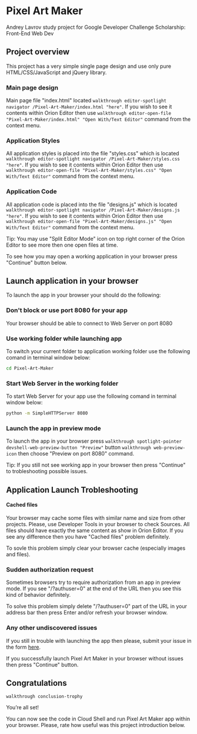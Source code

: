 # Pixel Art Maker

Andrey Lavrov study project for Google Developer Challenge Scholarship: Front-End Web Dev

## Project overview
This project has a very simple single page design and use only pure HTML/CSS/JavaScript and jQuery library.

### Main page design

Main page file "index.html" located `walkthrough editor-spotlight navigator /Pixel-Art-Maker/index.html "here"`.
If you wish to see it contents within Orion Editor then use `walkthrough editor-open-file "Pixel-Art-Maker/index.html" "Open With/Text Editor"` command from the context menu.

### Application Styles

All application styles is placed into the file "styles.css" which is located `walkthrough editor-spotlight navigator /Pixel-Art-Maker/styles.css "here"`.
If you wish to see it contents within Orion Editor then use `walkthrough editor-open-file "Pixel-Art-Maker/styles.css" "Open With/Text Editor"` command from the context menu.

### Application Code

All application code is placed into the file "designs.js" which is located `walkthrough editor-spotlight navigator /Pixel-Art-Maker/designs.js "here"`.
If you wish to see it contents within Orion Editor then use `walkthrough editor-open-file "Pixel-Art-Maker/designs.js" "Open With/Text Editor"` command from the context menu.

Tip: You may use "Split Editor Mode" icon on top right corner of the Orion Editor to see more then one open files at time.

To see how you may open a working application in your browser press "Continue" button below.

## Launch application in your browser

To launch the app in your browser your should do the following:

### Don't block or use port 8080 for your app

Your browser should be able to connect to Web Server on port 8080

### Use working folder while launching app

To switch your current folder to application working folder use the following comand in terminal window below:

```bash
cd Pixel-Art-Maker
```
### Start Web Server in the working folder

To start Web Server for your app use the following comand in terminal window below:

```bash
python -m SimpleHTTPServer 8080
```

### Launch the app in preview mode

To launch the app in your browser press `walkthrough spotlight-pointer devshell-web-preview-button "Preview"` button `walkthrough web-preview-icon` then choose "Preview on port 8080" command.

Tip: If you still not see working app in your browser then press "Continue" to trobleshooting possible issues.

## Application Launch Trobleshooting 

#### Cached files

Your browser may cache some files with similar name and size from other projects.
Please, use Developer Tools in your browser to check Sources. All files should have exactly the same content as show in Orion Editor.
If you see any difference then you have "Cached files" problem definitely.

To sovle this problem simply clear your browser cache (especially images and files).

### Sudden authorization request

Sometimes browsers try to require authorization from an app in preview mode.
If you see "/?authuser=0" at the end of the URL then you see this kind of behavior definitely.

To solve this problem simply delete "/?authuser=0" part of the URL in your address bar then press Enter and/or refresh your browser window.

### Any other undiscovered issues

If you still in trouble with launching the app then please, submit your issue in the form [here](https://docs.google.com/forms/d/e/1FAIpQLSc2VPngxPfsKufTF63Fz55oZl4lmhR0c7LlSTj_5e7snIU8cA/viewform?usp=sf_link).

If you successfully launch Pixel Art Maker in your browser without issues then press "Continue" button.

## Congratulations

`walkthrough conclusion-trophy`

You’re all set!

You can now see the code in Cloud Shell and run Pixel Art Maker app within your browser.
Please, rate how useful was this project introduction below.


